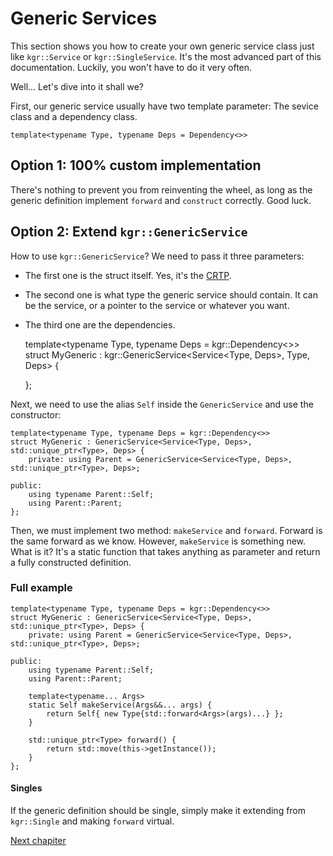 Generic Services
================

This section shows you how to create your own generic service class just like `kgr::Service` or `kgr::SingleService`. It's the most advanced part of this documentation. Luckily, you won't have to do it very often.

Well... Let's dive into it shall we?

First, our generic service usually have two template parameter: The sevice class and a dependency class.

    template<typename Type, typename Deps = Dependency<>>

## Option 1: 100% custom implementation

There's nothing to prevent you from reinventing the wheel, as long as the generic definition implement `forward` and `construct` correctly. Good luck.

## Option 2: Extend `kgr::GenericService`

How to use `kgr::GenericService`?
We need to pass it three parameters:

 * The first one is the struct itself. Yes, it's the [CRTP](https://en.wikipedia.org/wiki/Curiously_recurring_template_pattern).
 * The second one is what type the generic service should contain. It can be the service, or a pointer to the service or whatever you want.
 * The third one are the dependencies.
 
    template<typename Type, typename Deps = kgr::Dependency<>>
    struct MyGeneric : kgr::GenericService<Service<Type, Deps>, Type, Deps> {
        
    };

Next, we need to use the alias `Self` inside the `GenericService` and use the constructor: 
 
    template<typename Type, typename Deps = kgr::Dependency<>>
    struct MyGeneric : GenericService<Service<Type, Deps>, std::unique_ptr<Type>, Deps> {
        private: using Parent = GenericService<Service<Type, Deps>, std::unique_ptr<Type>, Deps>;
    
    public:
        using typename Parent::Self;
        using Parent::Parent;
    };
    
Then, we must implement two method: `makeService` and `forward`.
Forward is the same forward as we know. However, `makeService` is something new. What is it? It's a static function that takes anything as parameter and return a fully constructed definition.

### Full example
 
    template<typename Type, typename Deps = kgr::Dependency<>>
    struct MyGeneric : GenericService<Service<Type, Deps>, std::unique_ptr<Type>, Deps> {
        private: using Parent = GenericService<Service<Type, Deps>, std::unique_ptr<Type>, Deps>;
    
    public:
        using typename Parent::Self;
        using Parent::Parent;
        
        template<typename... Args>
        static Self makeService(Args&&... args) {
            return Self{ new Type{std::forward<Args>(args)...} };
        }

        std::unique_ptr<Type> forward() {
            return std::move(this->getInstance());
        }
    };
    
#### Singles

If the generic definition should be single, simply make it extending from `kgr::Single` and making `forward` virtual.
 
[Next chapiter](section8_structure.md)
